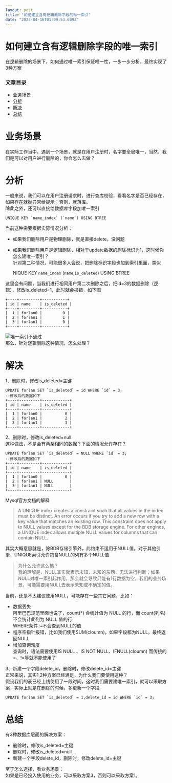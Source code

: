 ```yaml
---
layout: post
title: "如何建立含有逻辑删除字段的唯一索引"
date: "2023-04-16T01:09:53.609Z"
---
```

如何建立含有逻辑删除字段的唯一索引
=================

在逻辑删除的场景下，如何通过唯一索引保证唯一性，一步一步分析，最终实现了3种方案

### 文章目录

*   [业务场景](https://editor.csdn.net/md?not_checkout=1&articleId=130172543#_1)
*   [分析](https://editor.csdn.net/md?not_checkout=1&articleId=130172543#_3)
*   [解决](https://editor.csdn.net/md?not_checkout=1&articleId=130172543#_28)
*   [总结](https://editor.csdn.net/md?not_checkout=1&articleId=130172543#_76)

业务场景
====

在实际工作当中，遇到一个场景，就是在用户注册时，名字要全局唯一，当然，我们是可以对用户进行删除的，你会怎么去做？

分析
==

一般来说，我们可以在用户注册请求时，进行查库校验，看看名字是否已经存在，如果存在就抛异常给提示；否则，就落库。  
除此之外，还可以直接给数据库字段加唯一索引

    UNIQUE KEY `name_index` (`name`) USING BTREE
    

当前这种需要根据实际情况分析：

*   如果我们删除用户是物理删除，就是直接delete，没问题
*   如果我们删除用户是逻辑删除，相对于update数据的删除标识为1，这时候你怎么建唯一索引？  
    针对第二种情况，可能很多人会说，把删除标识字段也加到索引里面，类似

    NIQUE KEY `name_index` (`name`,`is_deleted`) USING BTREE
    

这里会有问题，当我们进行相同用户第二次删除之后，把id=3的数据删除（逻辑），修改is\_deleted=1，此时就会报错，如下图

    +----+---------+-----------+
    | id | name    | is_deleted |
    +----+---------+-----------+
    |  1 | forlan0 |         0 |
    |  2 | forlan1 |         1 |
    |  3 | forlan1 |         0 |
    +----+---------+-----------+
    

![唯一索引不通过](https://img-blog.csdnimg.cn/b4a2f8df32484386af87bd6a6608b431.png)  
那么，针对逻辑删除这种情况，怎么处理？

解决
==

1、删除时，修改is\_deleted=主键

    UPDATE forlan SET `is_deleted` = id WHERE `id` = 3;
    --修改后的数据如下
    +----+---------+------------+
    | id | name    | is_deleted |
    +----+---------+------------+
    |  1 | forlan0 |          0 |
    |  2 | forlan1 |          2 |
    |  3 | forlan1 |          3 |
    +----+---------+------------+
    

2、删除时，修改is\_deleted=null  
这种做法，不是会有两条相同的数据？下面的情况允许存在？

    UPDATE forlan SET `is_deleted` = NULL WHERE `id` = 3;
    --修改后的数据如下
    +----+---------+------------+
    | id | name    | is_deleted |
    +----+---------+------------+
    |  1 | forlan0 |          0 |
    |  2 | forlan1 | NULL       |
    |  3 | forlan1 | NULL       |
    +----+---------+------------+
    

Mysql官方文档的解释

> A UNIQUE index creates a constraint such that all values in the index must be distinct. An error occurs if you try to add a new row with a key value that matches an existing row. This constraint does not apply to NULL values except for the BDB storage engine. For other engines, a UNIQUE index allows multiple NULL values for columns that can contain NULL.

其实大概意思就是，除BDB存储引擎外，此约束不适用于NULL值。对于其他引擎，UNIQUE索引允许包含NULL的列有多个NULL值

> 为什么允许这么搞？  
> 我的理解是，NULL其实就表示未知，未知的东西，无法进行判断；如果NULL对唯一索引起作用，那么就会导致只能有1行数据为空，我们的业务场景，可能需要用NULL去表示未知或不确定的值。

当前，还是不太建议使用NULL，可能存在一些其它问题，比如：

*   数据丢失  
    阿里巴巴规范里面也说了，count(\*) 会统计值为 NULL 的行，而 count(列名) 不会统计此列为 NULL 值的行  
    WHERE条件`!=`不会查到NULL的值
*   程序空指针报错，比如我们使用SUM(cloumn)，如果字段都为NULL，最终返回NULL
*   增加查询难度  
    查询时，语法需要使用IS NULL 、IS NOT NULL、IFNULL(cloumn) 而传统的 =、!=等就不能使用了

3、新建一个字段delete\_id，删除时，修改delete\_id=主键  
正常来说，其实1,2种方案已经满足，为什么我们要使用这种？  
假设我们的表已经上线使用了一段时间，这时我们需要建唯一索引，就可以采取方案，实际上就是在删除的时候，多更新一个字段

    UPDATE forlan SET `is_deleted` = 1,delete_id = id WHERE `id` = 3;
    

总结
==

有3种数据库层面的解决方案：

*   删除时，修改is\_deleted=主键
*   删除时，修改is\_deleted=null
*   新建一个字段delete\_id，删除时，修改delete\_id=主键

至于怎么选择，看业务场景：  
如果是已经投入使用的业务，可以采取方案3，否则可以采取方案1。